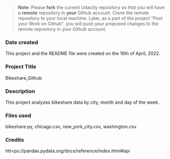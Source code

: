 >**Note**: Please **fork** the current Udacity repository so that you will have a **remote** repository in **your** Github account. Clone the remote repository to your local machine. Later, as a part of the project "Post your Work on Github", you will push your proposed changes to the remote repository in your Github account.

### Date created
This project and the README file were created on the 16th of April, 2022.

### Project Title
Bikeshare_Github

### Description
This project analyzes bikeshare data by city, month and day of the week.

### Files used
bikeshare.py, chicago.csv, new_york_city.csv, washington.csv

### Credits
htt=ps://pandas.pydata.org/docs/reference/index.html#api
